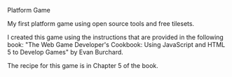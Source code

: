 Platform Game

My first platform game using open source tools and free tilesets.

I created this game using the instructions that are provided in the following book:
"The Web Game Developer's Cookbook: Using JavaScript and HTML 5 to Develop Games" by Evan Burchard.


The recipe for this game is in Chapter 5 of the book.
